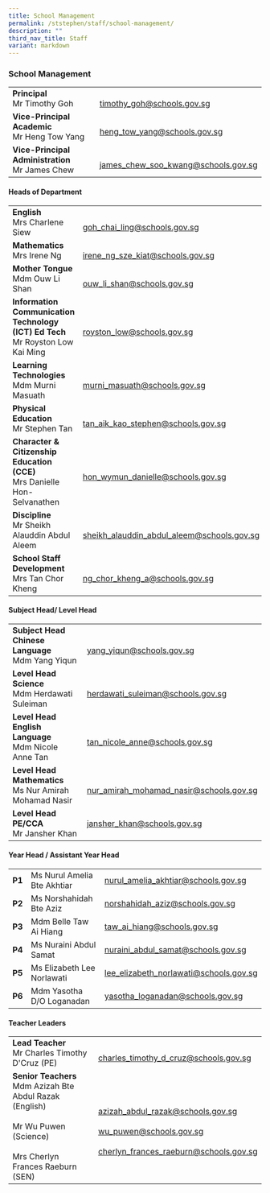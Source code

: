 ```yaml
---
title: School Management
permalink: /ststephen/staff/school-management/
description: ""
third_nav_title: Staff
variant: markdown
---
```

### School Management

|  	|  	|
|---	|---	|
| **Principal**<br>Mr Timothy Goh 	| <br>timothy_goh@schools.gov.sg 	|
| **Vice-Principal Academic**<br>Mr Heng Tow Yang 	| <br>heng_tow_yang@schools.gov.sg 	|
| **Vice-Principal Administration**<br>Mr James Chew 	| <br>james_chew_soo_kwang@schools.gov.sg 	|

#### Heads of Department

|  	|  	|
|---	|---	|
| **English**<br>Mrs Charlene Siew 	| <br>goh_chai_ling@schools.gov.sg 	|
| **Mathematics**<br>Mrs Irene Ng 	|<br> irene_ng_sze_kiat@schools.gov.sg 	|
| **Mother Tongue**<br>Mdm Ouw Li Shan 	| <br>ouw_li_shan@schools.gov.sg  	|
| **Information Communication Technology (ICT) Ed Tech**<br>Mr Royston Low Kai Ming | <br> royston_low@schools.gov.sg|
| **Learning Technologies**<br>Mdm Murni Masuath 	| <br>murni_masuath@schools.gov.sg 	|
| **Physical Education**<br>Mr Stephen Tan 	| <br>tan_aik_kao_stephen@schools.gov.sg 	|
| **Character &amp; Citizenship Education (CCE)**<br>Mrs Danielle Hon-Selvanathen 	| <br>hon_wymun_danielle@schools.gov.sg	|
| **Discipline**<br>Mr Sheikh Alauddin Abdul Aleem 	| <br>sheikh_alauddin_abdul_aleem@schools.gov.sg  	|
| **School Staff Development**<br>Mrs Tan Chor Kheng 	| <br>ng_chor_kheng_a@schools.gov.sg  	|

#### Subject Head/ Level Head

|  	|  	|
|---	|---	|
| **Subject Head Chinese Language**<br>Mdm Yang Yiqun 	| <br>yang_yiqun@schools.gov.sg 	|
| **Level Head Science**<br>Mdm Herdawati Suleiman 	| <br>herdawati_suleiman@schools.gov.sg 	|
| **Level Head English Language**<br>Mdm Nicole Anne Tan 	| <br>tan_nicole_anne@schools.gov.sg 	|
| **Level Head Mathematics**<br>Ms Nur Amirah Mohamad Nasir 	| <br>nur_amirah_mohamad_nasir@schools.gov.sg 	|
| **Level Head PE/CCA**<br>Mr Jansher Khan 	| jansher_khan@schools.gov.sg	|

#### Year Head / Assistant Year Head

|  	|  	|   |
|---	|---	|---	|
| **P1**|Ms Nurul Amelia Bte Akhtiar 	| nurul_amelia_akhtiar@schools.gov.sg  	|
| **P2**|Ms Norshahidah Bte Aziz 	| norshahidah_aziz@schools.gov.sg	|
| **P3**|Mdm Belle Taw Ai Hiang	| taw_ai_hiang@schools.gov.sg|
| **P4**|Ms Nuraini Abdul Samat   	|nuraini_abdul_samat@schools.gov.sg 	|
| **P5**|Ms Elizabeth Lee Norlawati  	|lee_elizabeth_norlawati@schools.gov.sg	|
| **P6**|Mdm Yasotha D/O Loganadan 	|  yasotha_loganadan@schools.gov.sg|

#### Teacher Leaders

|  	|  	|
|---	|---	|
| **Lead Teacher** <br>Mr Charles Timothy D'Cruz (PE) 	| <br>charles_timothy_d_cruz@schools.gov.sg|
| **Senior Teachers**<br>Mdm Azizah Bte Abdul Razak (English)<br><br>Mr Wu Puwen (Science)<br><br>Mrs Cherlyn Frances Raeburn (SEN) 	| <br>azizah_abdul_razak@schools.gov.sg<br><br>wu_puwen@schools.gov.sg<br><br>cherlyn_frances_raeburn@schools.gov.sg 	|